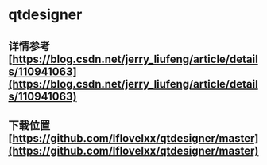 # qtdesigner
## 详情参考[https://blog.csdn.net/jerry_liufeng/article/details/110941063](https://blog.csdn.net/jerry_liufeng/article/details/110941063)
## 下载位置[https://github.com/lflovelxx/qtdesigner/master](https://github.com/lflovelxx/qtdesigner/master)
